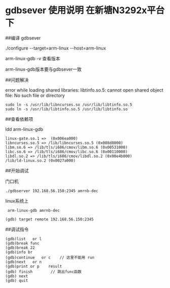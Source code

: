 # gdbsever  使用说明  在新塘N3292x平台下


##编译  gdbsever

./configure --target=arm-linux  --host=arm-linux 




arm-linux-gdb -v  查看版本


arm-linux-gdb版本要与gdbsever一致

##问题解决

error while loading shared libraries: libtinfo.so.5: cannot open shared object file: No such file or directory

	sudo ln -s /usr/lib/libncurses.so /usr/lib/libtinfo.so.5
	sudo ln -s /usr/lib/libtinfo.so.5 /usr/lib/libtinfo.so


##查看依赖项

ldd arm-linux-gdb

	linux-gate.so.1 =>  (0x006ea000)
	libncurses.so.5 => /lib/libncurses.so.5 (0x008d8000)
	libm.so.6 => /lib/tls/i686/cmov/libm.so.6 (0x00531000)
	libc.so.6 => /lib/tls/i686/cmov/libc.so.6 (0x00110000)
	libdl.so.2 => /lib/tls/i686/cmov/libdl.so.2 (0x00e4b000)
	/lib/ld-linux.so.2 (0x0027a000)

##开始调试

门口机

	./gdbserver 192.168.56.150:2345 amrnb-dec


linux系统上

	 arm-linux-gdb amrnb-dec
	
	(gdb) target remote 192.168.56.150:2345

##调试指令

	(gdb)list   or l
	(gdb)break func 
	(gdb)break 22
	(gdb)info br    
	(gdb)continue   or c    // 这里不能用 run
	(gdb)next   or n
	(gdb)print or p    result  
	(gdb) finish        // 跳出func函数
	(gdb) next
	(gdb) quit